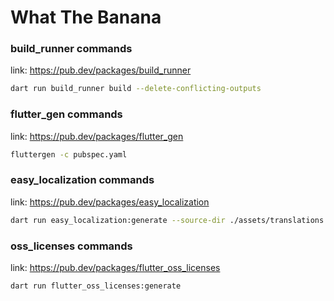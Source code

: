 # What The Banana



### build_runner commands
link: https://pub.dev/packages/build_runner
```zsh
dart run build_runner build --delete-conflicting-outputs
```

### flutter_gen commands
link: https://pub.dev/packages/flutter_gen
```zsh
fluttergen -c pubspec.yaml
```

### easy_localization commands
link: https://pub.dev/packages/easy_localization
```zsh
dart run easy_localization:generate --source-dir ./assets/translations
```

### oss_licenses commands
link: https://pub.dev/packages/flutter_oss_licenses
```zsh
dart run flutter_oss_licenses:generate
```